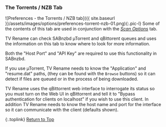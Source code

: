<!-- START PREFERENCES {TORRENTS/NZB TAB] ---- -->
### The Torrents / NZB Tab

![Preferences - the Torrents / NZB tab]({{ site.baseurl }}/assets/images/options/preferences-torrent-nzb-01.png){:.pic-l}
Some of the contents of this tab are used in conjunction with the *[Scan Options](#the-scan-options-tab)* tab.


TV Rename can check SABnzbd µTorrent and qBittorent queues and uses the information on this tab to know where to look for more information.

Both the "Host Port" and "API Key" are required to use this functionality in SABnzbd.

If you use µTorrent, TV&nbsp;Rename needs to know the "Application" and "resume.dat" paths, (they can be found with the `Browse` buttons) so it can detect if files are queued or in the process of being downloaded.

TV&nbsp;Rename uses the qBittorrent web interface to interrogate its status so you must turn on the Web UI in qBittorrent and tell it to "Bypass authentication for clients on localhost" if you wish to use this client. In addition TV&nbsp;Rename needs to know the host name and port for the interface so it can communicate with the client (defaults shown).

{:.toplink}
[Return to Top]()
<!-- END PREFERENCES {TORRENTS/NZB TAB] ------ -->
